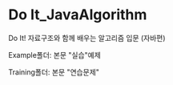# Do It_JavaAlgorithm
Do It! 자료구조와 함께 배우는 알고리즘 입문 (자바편)

Example폴더: 본문 "실습"예제

Training폴더: 본문 "연습문제"
